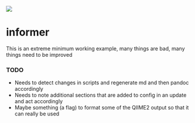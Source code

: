 ![](https://github.com/wigasper/informer/workflows/build/badge.svg)

# informer

This is an extreme minimum working example, many things are bad, many things need to be improved

### TODO

* Needs to detect changes in scripts and regenerate md and then pandoc accordingly
* Needs to note additional sections that are added to config in an update and act accordingly
* Maybe something (a flag) to format some of the QIIME2 output so that it can really be used
